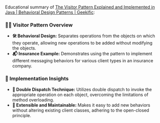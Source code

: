 Educational summary of [The Visitor Pattern Explained and Implemented in Java | Behavioral Design Patterns | Geekific](https://youtu.be/UQP5XqMqtqQ):

### **👨‍💻 Visitor Pattern Overview**
  - **🛠️ Behavioral Design:** Separates operations from the objects on which they operate, allowing new operations to be added without modifying the objects.
  - **📬 Insurance Example:** Demonstrates using the pattern to implement different messaging behaviors for various client types in an insurance company.

### **🔧 Implementation Insights**
  - **🔄 Double Dispatch Technique:** Utilizes double dispatch to invoke the appropriate operation on each object, overcoming the limitations of method overloading.
  - **🔀 Extensible and Maintainable:** Makes it easy to add new behaviors without altering existing client classes, adhering to the open-closed principle.
